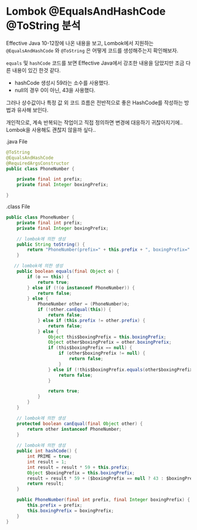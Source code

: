 # Lombok @EqualsAndHashCode @ToString 분석



Effective Java 10-12장에 나온 내용을 보고, Lombok에서 지원하는 `@EqualsAndHashCode` 와 `@ToString` 은 어떻게 코드를 생성해주는지 확인해보자.

`equals` 및 `hashCode` 코드를 보면 Effective Java에서 강조한 내용을 담았지만 조금 다른 내용이 있긴 한것 같다.

- hashCode 생성시 59라는 소수를 사용했다.
- null의 경우 0이 아닌, 43을 사용했다.

그러나 상수값이나 특정 값 외 코드 흐름은 전반적으로 좋은 HashCode를 작성하는 방법과 유사해 보인다.

개인적으로, 계속 반복되는 작업이고 직접 정의하면 변경에 대응하기 귀찮아지기에.. Lombok을 사용해도 괜찮지 않을까 싶다.. 

.java File

```java
@ToString
@EqualsAndHashCode
@RequiredArgsConstructor
public class PhoneNumber {

    private final int prefix;
    private final Integer boxingPrefix;

}

```



.class File

```java
public class PhoneNumber {
    private final int prefix;
    private final Integer boxingPrefix;

    // lombok에 의한 생성
    public String toString() {
        return "PhoneNumber(prefix=" + this.prefix + ", boxingPrefix=" + this.boxingPrefix + ")";
    }

   // lombok에 의한 생성
    public boolean equals(final Object o) {
        if (o == this) {
            return true;
        } else if (!(o instanceof PhoneNumber)) {
            return false;
        } else {
            PhoneNumber other = (PhoneNumber)o;
            if (!other.canEqual(this)) {
                return false;
            } else if (this.prefix != other.prefix) {
                return false;
            } else {
                Object this$boxingPrefix = this.boxingPrefix;
                Object other$boxingPrefix = other.boxingPrefix;
                if (this$boxingPrefix == null) {
                    if (other$boxingPrefix != null) {
                        return false;
                    }
                } else if (!this$boxingPrefix.equals(other$boxingPrefix)) {
                    return false;
                }

                return true;
            }
        }
    }

    // lombok에 의한 생성
    protected boolean canEqual(final Object other) {
        return other instanceof PhoneNumber;
    }
   
    // lombok에 의한 생성
    public int hashCode() {
        int PRIME = true;
        int result = 1;
        int result = result * 59 + this.prefix;
        Object $boxingPrefix = this.boxingPrefix;
        result = result * 59 + ($boxingPrefix == null ? 43 : $boxingPrefix.hashCode());
        return result;
    }

    public PhoneNumber(final int prefix, final Integer boxingPrefix) {
        this.prefix = prefix;
        this.boxingPrefix = boxingPrefix;
    }
}
```

